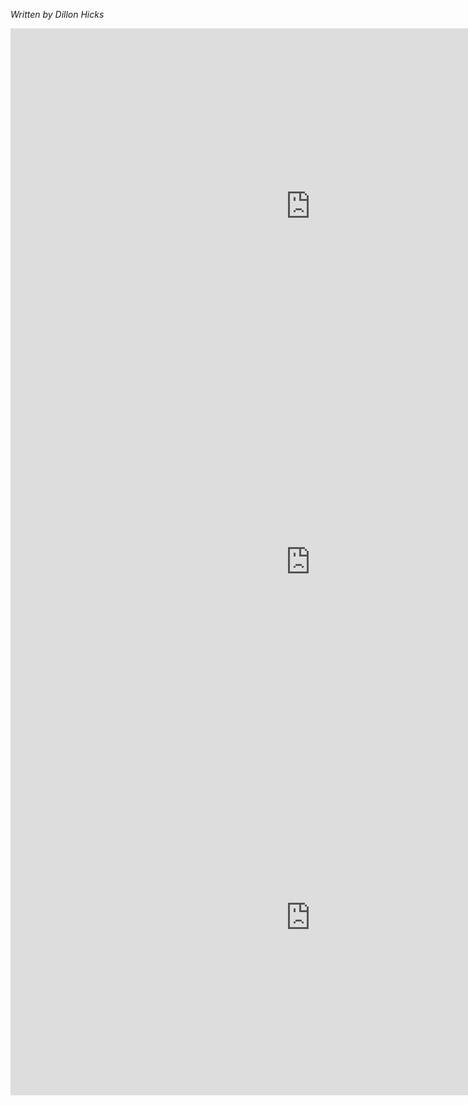 
_Written by Dillon Hicks_


<iframe src="https://docs.google.com/presentation/d/e/2PACX-1vSjxEGhEDKOqDfKH7he1pbeB-n-UUtb18CbQ1Wt8lWqflpFFOgNEigxxOmzr-duA0VjNLHSwU5c3loX/embed?start=false&loop=false&delayms=3000" frameborder="0" width="960" height="569" allowfullscreen="true" mozallowfullscreen="true" webkitallowfullscreen="true"></iframe>

<iframe src="https://docs.google.com/presentation/d/e/2PACX-1vQbrFyz5_-CAkwF-ND9dWqdBNNl5bUt3F1lnlruxF3nQ6fyrPrvfHuUKzRowzGXCb6csiC_IuqXKjW0/embed?start=false&loop=false&delayms=3000" frameborder="0" width="960" height="569" allowfullscreen="true" mozallowfullscreen="true" webkitallowfullscreen="true"></iframe>

<iframe src="https://docs.google.com/presentation/d/e/2PACX-1vTwi8Y-R9H8_nAUoTS7PEmNpgDE0fOYCFNswN5g17a_nmz4iwmQINK45T2FljHZEfUbg-7PPmieDLd8/embed?start=false&loop=false&delayms=3000" frameborder="0" width="960" height="569" allowfullscreen="true" mozallowfullscreen="true" webkitallowfullscreen="true"></iframe>